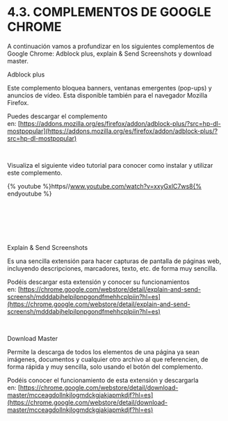 
# 4.3. COMPLEMENTOS DE GOOGLE CHROME

A continuación vamos a profundizar en los siguientes complementos de Google Chrome: Adblock plus, explain &amp; Send Screenshots y download master.

Adblock plus

Este complemento bloquea banners, ventanas emergentes (pop-ups) y anuncios de vídeo. Esta disponible también para el navegador Mozilla Firefox.

Puedes descargar el complemento en: [https://addons.mozilla.org/es/firefox/addon/adblock-plus/?src=hp-dl-mostpopular](https://addons.mozilla.org/es/firefox/addon/adblock-plus/?src=hp-dl-mostpopular)

 

Visualiza el siguiente video tutorial para conocer como instalar y utilizar este complemento.


{% youtube %}https//www.youtube.com/watch?v=xxyGxlC7ws8{% endyoutube %}

 

 

 

Explain &amp; Send Screenshots

Es una sencilla extensión para hacer capturas de pantalla de páginas web, incluyendo descripciones, marcadores, texto, etc. de forma muy sencilla.

Podéis descargar esta extensión y conocer su funcionamientos en: [https://chrome.google.com/webstore/detail/explain-and-send-screensh/mdddabjhelpilpnpgondfmehhcplpiin?hl=es](https://chrome.google.com/webstore/detail/explain-and-send-screensh/mdddabjhelpilpnpgondfmehhcplpiin?hl=es)

 

Download Master

Permite la descarga de todos los elementos de una página ya sean imágenes, documentos y cualquier otro archivo al que referencien, de forma rápida y muy sencilla, solo usando el botón del complemento.

Podéis conocer el funcionamiento de esta extensión y descargarla en: [https://chrome.google.com/webstore/detail/download-master/mcceagdollnkjlogmdckgjakjapmkdjf?hl=es](https://chrome.google.com/webstore/detail/download-master/mcceagdollnkjlogmdckgjakjapmkdjf?hl=es)

